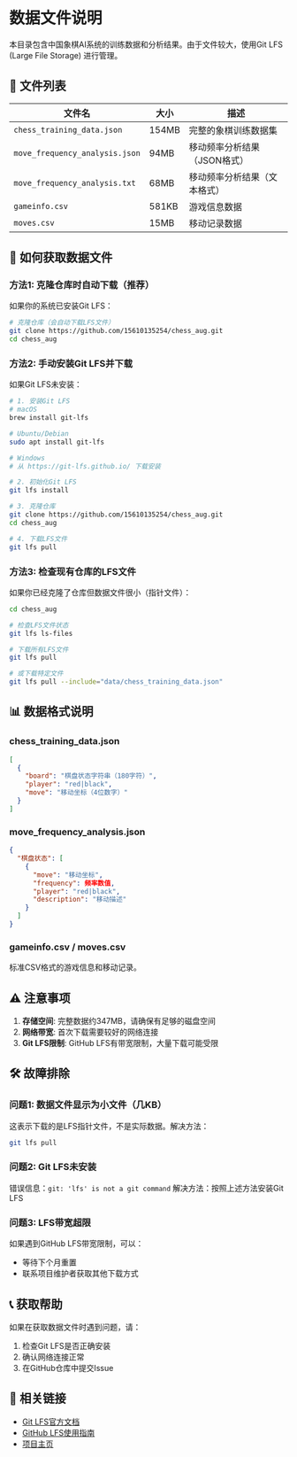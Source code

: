 # 数据文件说明

本目录包含中国象棋AI系统的训练数据和分析结果。由于文件较大，使用Git LFS (Large File Storage) 进行管理。

## 📁 文件列表

| 文件名 | 大小 | 描述 |
|--------|------|------|
| `chess_training_data.json` | 154MB | 完整的象棋训练数据集 |
| `move_frequency_analysis.json` | 94MB | 移动频率分析结果（JSON格式） |
| `move_frequency_analysis.txt` | 68MB | 移动频率分析结果（文本格式） |
| `gameinfo.csv` | 581KB | 游戏信息数据 |
| `moves.csv` | 15MB | 移动记录数据 |

## 🔄 如何获取数据文件

### 方法1: 克隆仓库时自动下载（推荐）

如果你的系统已安装Git LFS：

```bash
# 克隆仓库（会自动下载LFS文件）
git clone https://github.com/15610135254/chess_aug.git
cd chess_aug
```

### 方法2: 手动安装Git LFS并下载

如果Git LFS未安装：

```bash
# 1. 安装Git LFS
# macOS
brew install git-lfs

# Ubuntu/Debian
sudo apt install git-lfs

# Windows
# 从 https://git-lfs.github.io/ 下载安装

# 2. 初始化Git LFS
git lfs install

# 3. 克隆仓库
git clone https://github.com/15610135254/chess_aug.git
cd chess_aug

# 4. 下载LFS文件
git lfs pull
```

### 方法3: 检查现有仓库的LFS文件

如果你已经克隆了仓库但数据文件很小（指针文件）：

```bash
cd chess_aug

# 检查LFS文件状态
git lfs ls-files

# 下载所有LFS文件
git lfs pull

# 或下载特定文件
git lfs pull --include="data/chess_training_data.json"
```

## 📊 数据格式说明

### chess_training_data.json
```json
[
  {
    "board": "棋盘状态字符串（180字符）",
    "player": "red|black",
    "move": "移动坐标（4位数字）"
  }
]
```

### move_frequency_analysis.json
```json
{
  "棋盘状态": [
    {
      "move": "移动坐标",
      "frequency": 频率数值,
      "player": "red|black",
      "description": "移动描述"
    }
  ]
}
```

### gameinfo.csv / moves.csv
标准CSV格式的游戏信息和移动记录。

## ⚠️ 注意事项

1. **存储空间**: 完整数据约347MB，请确保有足够的磁盘空间
2. **网络带宽**: 首次下载需要较好的网络连接
3. **Git LFS限制**: GitHub LFS有带宽限制，大量下载可能受限

## 🛠 故障排除

### 问题1: 数据文件显示为小文件（几KB）
这表示下载的是LFS指针文件，不是实际数据。解决方法：
```bash
git lfs pull
```

### 问题2: Git LFS未安装
错误信息：`git: 'lfs' is not a git command`
解决方法：按照上述方法安装Git LFS

### 问题3: LFS带宽超限
如果遇到GitHub LFS带宽限制，可以：
- 等待下个月重置
- 联系项目维护者获取其他下载方式

## 📞 获取帮助

如果在获取数据文件时遇到问题，请：
1. 检查Git LFS是否正确安装
2. 确认网络连接正常
3. 在GitHub仓库中提交Issue

## 🔗 相关链接

- [Git LFS官方文档](https://git-lfs.github.io/)
- [GitHub LFS使用指南](https://docs.github.com/en/repositories/working-with-files/managing-large-files)
- [项目主页](https://github.com/15610135254/chess_aug)
